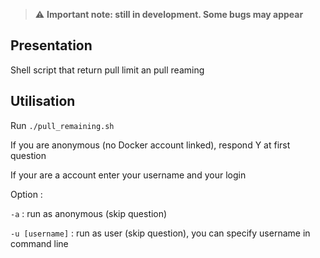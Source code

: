 > :warning: **Important note: still in development. Some bugs may appear**

## Presentation

Shell script that return pull limit an pull reaming

## Utilisation

Run `./pull_remaining.sh`

If you are anonymous (no Docker account linked), respond Y at first question

If your are a account enter your username and your login

Option :

`-a` : run as anonymous (skip question)

`-u [username]` : run as user (skip question), you can specify username in command line
